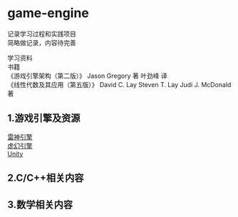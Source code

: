 # game-engine
记录学习过程和实践项目  
简略做记录，内容待完善

学习资料  
书籍  
    《游戏引擎架构（第二版）》 Jason Gregory 著  叶劲峰 译  
    《线性代数及其应用（第五版）》 David C. Lay  Steven T. Lay  Judi J. McDonald  著

## 1.游戏引擎及资源
  [雷神引擎](https://github.com/id-Software/Quake-2)  
  [虚幻引擎](http://udn.epicgames.com/Main/WebHome.html)  
  [Unity](https://docs.unity3d.com/Manual/index.html)

## 2.C/C++相关内容
## 3.数学相关内容

